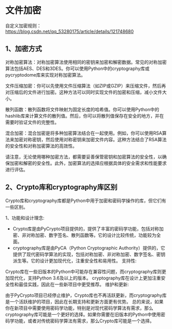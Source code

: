 # 文件加密
自定义加密规则：https://blog.csdn.net/qq_53280175/article/details/121748680

## 1、加密方式
对称加密算法：对称加密算法使用相同的密钥来加密和解密数据。常见的对称加密算法包括AES、DES和3DES。你可以使用Python中的cryptography库或pycryptodome库来实现对称加密算法。

文件压缩加密：你可以先使用文件压缩算法（如ZIP或GZIP）来压缩文件，然后再对压缩后的文件进行加密。这种方法可以同时实现文件的加密和压缩，减小文件大小。

散列函数：散列函数将文件映射为固定长度的哈希值。你可以使用Python中的hashlib库来计算文件的散列值。然后，你可以将散列值保存在安全的地方，并在需要时验证文件的完整性。

混合加密：混合加密是将多种加密算法结合在一起使用。例如，你可以使用RSA算法来加密对称密钥，然后使用对称密钥来加密文件内容。这种方法结合了RSA算法的安全性和对称加密算法的高效性。

请注意，无论使用哪种加密方法，都需要妥善保管密钥和加密算法的安全性，以确保加密和解密的安全性。此外，加密算法的选择应根据具体的安全需求和性能要求进行评估。

## 2、Crypto库和cryptography库区别
Crypto库和cryptography库都是Python中用于加密和密码学操作的库，但它们有一些区别。

1、功能和设计理念:
- Crypto库是由PyCrypto项目提供的，提供了丰富的密码学功能，包括对称加密、非对称加密、数字签名、散列函数等。它的设计比较传统，功能较为全面。
- cryptography库是由PyCA（Python Cryptographic Authority）提供的，它提供了现代密码学算法的实现，包括对称加密、非对称加密、数字签名、密钥派生等。它的设计更加现代化，注重安全性和易用性。
支持性:

Crypto库在一些旧版本的Python中可能存在兼容性问题，而cryptography库则更加现代化，支持Python 3.6及以上的版本。
cryptography库在设计上更加注重安全性和最佳实践，因此在一些新项目中更受推荐。
维护和更新:

由于PyCrypto项目已经停止维护，Crypto库也不再活跃更新，而cryptography库是一个活跃维护的项目，因此在长期支持和更新方面更有优势。
总的来说，如果你在新项目中需要使用密码学功能，特别是对现代密码学算法有需求，那么cryptography库可能是一个更好的选择。如果你需要在旧版本的Python中使用密码学功能，或者对传统密码学算法有需求，那么Crypto库可能是一个选择。













